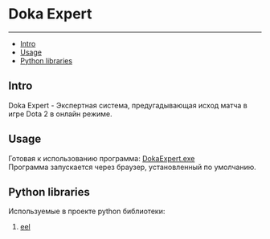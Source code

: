 # Doka Expert

---

- <a href="#intro">Intro</a>
- <a href="#usage">Usage</a>
- <a href="#libraries">Python libraries</a>


## <a name="intro"></a> Intro


Doka Expert - Экспертная система, предугадывающая исход матча в игре Dota 2 в онлайн режиме.


## <a name="usage"></a> Usage

Готовая к использованию программа: [DokaExpert.exe](./dist/DokaExpert.exe)  
Программа запускается через браузер, установленный по умолчанию.


## <a name="libraries"></a> Python libraries   


Используемые в проекте python библиотеки:
1. [eel](https://github.com/ChrisKnott/Eel)